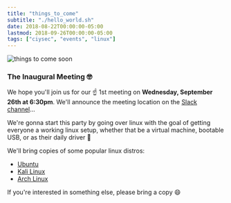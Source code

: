 ```yaml
---
title: "things_to_come"
subtitle: "./hello_world.sh"
date: 2018-08-22T00:00:00-05:00
lastmod: 2018-09-26T00:00:00-05:00
tags: ["ciysec", "events", "linux"]
---
```


![things to come soon](/img/things-to-come-stars-300.jpg)

### The Inaugural Meeting :nerd_face:
We hope you'll join us for our :point_up: 1st meeting on **Wednesday, September 26th at 6:30pm**. We'll announce the meeting location on the [Slack channel](https://join.slack.com/t/citysecnyc/shared_invite/enQtMzk1NTcyMDQxODkwLTY1NmE2MDZkZjJhZWIxNGNmNWVjMjUwNDc3M2I3YmRiYmQ0NDBlMjk0Zjc4MzNhY2JiYjUzMWNmYTE0MjkyYzI)...
<!--more-->

We're gonna start this party by going over linux with the goal of getting everyone a working linux setup, whether that be a virtual machine, bootable USB, or as their daily driver :100:

We'll bring copies of some popular linux distros:

+ [Ubuntu](https://www.ubuntu.com/)
+ [Kali Linux](https://www.kali.org/)
+ [Arch Linux](https://www.archlinux.org/)

If you're interested in something else, please bring a copy :smile:
